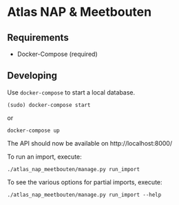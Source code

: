 Atlas NAP & Meetbouten
======================


Requirements
------------

* Docker-Compose (required)


Developing
----------

Use `docker-compose` to start a local database.

	(sudo) docker-compose start

or

	docker-compose up

The API should now be available on http://localhost:8000/

To run an import, execute:

	./atlas_nap_meetbouten/manage.py run_import


To see the various options for partial imports, execute:

	./atlas_nap_meetbouten/manage.py run_import --help

